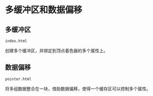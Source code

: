 # 多缓冲区和数据偏移

## 多缓冲区

`index.html`

创建多个缓冲区，并绑定到顶点着色器的多个属性上。

## 数据偏移

`pointer.html`

将多组数据整合在一块，借助数据偏移，使得一个缓存区可以控制多个属性。

